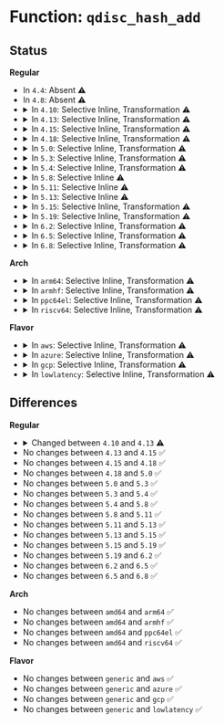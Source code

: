 # Function: <code>qdisc_hash_add</code>

## Status
<b>Regular</b>
<ul>
<li>
In <code>4.4</code>: Absent ⚠️
</li>
<li>
In <code>4.8</code>: Absent ⚠️
</li>
<li>
<details>
<summary>In <code>4.10</code>: Selective Inline, Transformation ⚠️</summary>

```c
void qdisc_hash_add(struct Qdisc *q);
```

**Collision:** Unique Global

**Inline:** Selective

**Transformation:** True

**Instances:**

```
In net/sched/sch_api.c (ffffffff817e177e)
Location: net/sched/sch_api.c:277
Inline: True
Inline callers:
  - net/sched/sch_api.c:qdisc_create
Direct callers:
  - net/sched/sch_mq.c:mq_attach
  - net/sched/sch_api.c:qdisc_create
```
**Symbols:**

```
ffffffff817df6c0-ffffffff817df768: qdisc_hash_add.part.22 (STB_LOCAL)
ffffffff817df770-ffffffff817df78d: qdisc_hash_add (STB_GLOBAL)
```
</details>
</li>
<li>
<details>
<summary>In <code>4.13</code>: Selective Inline, Transformation ⚠️</summary>

```c
void qdisc_hash_add(struct Qdisc *q, bool invisible);
```

**Collision:** Unique Global

**Inline:** Selective

**Transformation:** True

**Instances:**

```
In net/sched/sch_api.c (ffffffff81800ce2)
Location: net/sched/sch_api.c:286
Inline: True
Inline callers:
  - net/sched/sch_api.c:qdisc_create
Direct callers:
  - net/sched/sch_mq.c:mq_attach
  - net/sched/sch_api.c:qdisc_create
```
**Symbols:**

```
ffffffff817fec10-ffffffff817fec94: qdisc_hash_add.part.22 (STB_LOCAL)
ffffffff817feca0-ffffffff817fecc2: qdisc_hash_add (STB_GLOBAL)
```
</details>
</li>
<li>
<details>
<summary>In <code>4.15</code>: Selective Inline, Transformation ⚠️</summary>

```c
void qdisc_hash_add(struct Qdisc *q, bool invisible);
```

**Collision:** Unique Global

**Inline:** Selective

**Transformation:** True

**Instances:**

```
In net/sched/sch_api.c (ffffffff8187ead7)
Location: net/sched/sch_api.c:280
Inline: True
Inline callers:
  - net/sched/sch_api.c:qdisc_create
Direct callers:
  - net/sched/sch_mq.c:mq_attach
  - net/sched/sch_api.c:qdisc_create
```
**Symbols:**

```
ffffffff8187c8a0-ffffffff8187c924: qdisc_hash_add.part.23 (STB_LOCAL)
ffffffff8187c930-ffffffff8187c952: qdisc_hash_add (STB_GLOBAL)
```
</details>
</li>
<li>
<details>
<summary>In <code>4.18</code>: Selective Inline, Transformation ⚠️</summary>

```c
void qdisc_hash_add(struct Qdisc *q, bool invisible);
```

**Collision:** Unique Global

**Inline:** Selective

**Transformation:** True

**Instances:**

```
In net/sched/sch_api.c (ffffffff818d1785)
Location: net/sched/sch_api.c:280
Inline: True
Inline callers:
  - net/sched/sch_api.c:qdisc_create
Direct callers:
  - net/sched/sch_mq.c:mq_attach
  - net/sched/sch_api.c:qdisc_create
```
**Symbols:**

```
ffffffff818cf0d0-ffffffff818cf161: qdisc_hash_add.part.27 (STB_LOCAL)
ffffffff818cf170-ffffffff818cf191: qdisc_hash_add (STB_GLOBAL)
```
</details>
</li>
<li>
<details>
<summary>In <code>5.0</code>: Selective Inline, Transformation ⚠️</summary>

```c
void qdisc_hash_add(struct Qdisc *q, bool invisible);
```

**Collision:** Unique Global

**Inline:** Selective

**Transformation:** True

**Instances:**

```
In net/sched/sch_api.c (ffffffff818fcb05)
Location: net/sched/sch_api.c:279
Inline: True
Inline callers:
  - net/sched/sch_api.c:qdisc_create
Direct callers:
  - net/sched/sch_mq.c:mq_attach
  - net/sched/sch_api.c:qdisc_create
```
**Symbols:**

```
ffffffff818fa620-ffffffff818fa6b1: qdisc_hash_add.part.29 (STB_LOCAL)
ffffffff818fa6c0-ffffffff818fa6e1: qdisc_hash_add (STB_GLOBAL)
```
</details>
</li>
<li>
<details>
<summary>In <code>5.3</code>: Selective Inline, Transformation ⚠️</summary>

```c
void qdisc_hash_add(struct Qdisc *q, bool invisible);
```

**Collision:** Unique Global

**Inline:** Selective

**Transformation:** True

**Instances:**

```
In net/sched/sch_api.c (ffffffff8195c49d)
Location: net/sched/sch_api.c:275
Inline: True
Inline callers:
  - net/sched/sch_api.c:qdisc_create
Direct callers:
  - net/sched/sch_mq.c:mq_attach
  - net/sched/sch_api.c:qdisc_create
```
**Symbols:**

```
ffffffff81959ed0-ffffffff81959f61: qdisc_hash_add.part.0 (STB_LOCAL)
ffffffff81959f70-ffffffff81959f91: qdisc_hash_add (STB_GLOBAL)
```
</details>
</li>
<li>
<details>
<summary>In <code>5.4</code>: Selective Inline, Transformation ⚠️</summary>

```c
void qdisc_hash_add(struct Qdisc *q, bool invisible);
```

**Collision:** Unique Global

**Inline:** Selective

**Transformation:** True

**Instances:**

```
In net/sched/sch_api.c (ffffffff819929ed)
Location: net/sched/sch_api.c:275
Inline: True
Inline callers:
  - net/sched/sch_api.c:qdisc_create
Direct callers:
  - net/sched/sch_mq.c:mq_attach
  - net/sched/sch_api.c:qdisc_create
```
**Symbols:**

```
ffffffff81990370-ffffffff81990401: qdisc_hash_add.part.0 (STB_LOCAL)
ffffffff81990410-ffffffff81990431: qdisc_hash_add (STB_GLOBAL)
```
</details>
</li>
<li>
<details>
<summary>In <code>5.8</code>: Selective Inline ⚠️</summary>

```c
void qdisc_hash_add(struct Qdisc *q, bool invisible);
```

**Collision:** Unique Global

**Inline:** Selective

**Transformation:** False

**Instances:**

```
In net/sched/sch_api.c (ffffffff81a67ea0)
Location: net/sched/sch_api.c:277
Inline: True
Direct callers:
  - net/sched/sch_generic.c:attach_default_qdiscs
  - net/sched/sch_mq.c:mq_attach
  - net/sched/sch_api.c:qdisc_create
```
**Symbols:**

```
ffffffff81a67ea0-ffffffff81a67f45: qdisc_hash_add (STB_GLOBAL)
```
</details>
</li>
<li>
<details>
<summary>In <code>5.11</code>: Selective Inline ⚠️</summary>

```c
void qdisc_hash_add(struct Qdisc *q, bool invisible);
```

**Collision:** Unique Global

**Inline:** Selective

**Transformation:** False

**Instances:**

```
In net/sched/sch_api.c (ffffffff81a705b0)
Location: net/sched/sch_api.c:278
Inline: True
Direct callers:
  - net/sched/sch_generic.c:attach_default_qdiscs
  - net/sched/sch_mq.c:mq_attach
  - net/sched/sch_api.c:qdisc_create
```
**Symbols:**

```
ffffffff81a705b0-ffffffff81a70655: qdisc_hash_add (STB_GLOBAL)
```
</details>
</li>
<li>
<details>
<summary>In <code>5.13</code>: Selective Inline ⚠️</summary>

```c
void qdisc_hash_add(struct Qdisc *q, bool invisible);
```

**Collision:** Unique Global

**Inline:** Selective

**Transformation:** False

**Instances:**

```
In net/sched/sch_api.c (ffffffff81a58eb0)
Location: net/sched/sch_api.c:278
Inline: True
Direct callers:
  - net/sched/sch_generic.c:attach_default_qdiscs
  - net/sched/sch_mq.c:mq_attach
  - net/sched/sch_api.c:qdisc_create
```
**Symbols:**

```
ffffffff81a58eb0-ffffffff81a58f55: qdisc_hash_add (STB_GLOBAL)
```
</details>
</li>
<li>
<details>
<summary>In <code>5.15</code>: Selective Inline, Transformation ⚠️</summary>

```c
void qdisc_hash_add(struct Qdisc *q, bool invisible);
```

**Collision:** Unique Global

**Inline:** Selective

**Transformation:** True

**Instances:**

```
In net/sched/sch_api.c (ffffffff81b12357)
Location: net/sched/sch_api.c:278
Inline: True
Direct callers:
  - net/sched/sch_generic.c:attach_default_qdiscs
  - net/sched/sch_mq.c:mq_change_real_num_tx
  - net/sched/sch_mq.c:mq_attach
  - net/sched/sch_api.c:qdisc_create
```
**Symbols:**

```
ffffffff81d38f29-ffffffff81d38f3e: qdisc_hash_add.cold (STB_LOCAL)
ffffffff81b12330-ffffffff81b123ee: qdisc_hash_add (STB_GLOBAL)
```
</details>
</li>
<li>
<details>
<summary>In <code>5.19</code>: Selective Inline, Transformation ⚠️</summary>

```c
void qdisc_hash_add(struct Qdisc *q, bool invisible);
```

**Collision:** Unique Global

**Inline:** Selective

**Transformation:** True

**Instances:**

```
In net/sched/sch_api.c (ffffffff81c99689)
Location: net/sched/sch_api.c:278
Inline: True
Direct callers:
  - net/sched/sch_generic.c:mq_change_real_num_tx
  - net/sched/sch_generic.c:attach_default_qdiscs
  - net/sched/sch_mq.c:mq_attach
```
**Symbols:**

```
ffffffff81f057a6-ffffffff81f057bb: qdisc_hash_add.cold (STB_LOCAL)
ffffffff81c99650-ffffffff81c99740: qdisc_hash_add (STB_GLOBAL)
```
</details>
</li>
<li>
<details>
<summary>In <code>6.2</code>: Selective Inline, Transformation ⚠️</summary>

```c
void qdisc_hash_add(struct Qdisc *q, bool invisible);
```

**Collision:** Unique Global

**Inline:** Selective

**Transformation:** True

**Instances:**

```
In net/sched/sch_api.c (ffffffff81e55999)
Location: net/sched/sch_api.c:280
Inline: True
Direct callers:
  - net/sched/sch_generic.c:mq_change_real_num_tx
  - net/sched/sch_generic.c:attach_default_qdiscs
  - net/sched/sch_mq.c:mq_attach
  - net/sched/sch_api.c:qdisc_create
```
**Symbols:**

```
ffffffff820ad68e-ffffffff820ad6a3: qdisc_hash_add.cold (STB_LOCAL)
ffffffff81e55960-ffffffff81e55a50: qdisc_hash_add (STB_GLOBAL)
```
</details>
</li>
<li>
<details>
<summary>In <code>6.5</code>: Selective Inline, Transformation ⚠️</summary>

```c
void qdisc_hash_add(struct Qdisc *q, bool invisible);
```

**Collision:** Unique Global

**Inline:** Selective

**Transformation:** True

**Instances:**

```
In net/sched/sch_api.c (ffffffff81eb1239)
Location: net/sched/sch_api.c:280
Inline: True
Direct callers:
  - net/sched/sch_generic.c:mq_change_real_num_tx
  - net/sched/sch_generic.c:attach_default_qdiscs
  - net/sched/sch_mq.c:mq_attach
  - net/sched/sch_api.c:qdisc_create
```
**Symbols:**

```
ffffffff8212e840-ffffffff8212e855: qdisc_hash_add.cold (STB_LOCAL)
ffffffff81eb1200-ffffffff81eb12f0: qdisc_hash_add (STB_GLOBAL)
```
</details>
</li>
<li>
<details>
<summary>In <code>6.8</code>: Selective Inline, Transformation ⚠️</summary>

```c
void qdisc_hash_add(struct Qdisc *q, bool invisible);
```

**Collision:** Unique Global

**Inline:** Selective

**Transformation:** True

**Instances:**

```
In net/sched/sch_api.c (ffffffff81f73cd9)
Location: net/sched/sch_api.c:280
Inline: True
Direct callers:
  - net/sched/sch_generic.c:mq_change_real_num_tx
  - net/sched/sch_generic.c:attach_default_qdiscs
  - net/sched/sch_mq.c:mq_attach
  - net/sched/sch_api.c:qdisc_create
```
**Symbols:**

```
ffffffff822105de-ffffffff822105f3: qdisc_hash_add.cold (STB_LOCAL)
ffffffff81f73ca0-ffffffff81f73d90: qdisc_hash_add (STB_GLOBAL)
```
</details>
</li>
</ul>
<b>Arch</b>
<ul>
<li>
<details>
<summary>In <code>arm64</code>: Selective Inline, Transformation ⚠️</summary>

```c
void qdisc_hash_add(struct Qdisc *q, bool invisible);
```

**Collision:** Unique Global

**Inline:** Selective

**Transformation:** True

**Instances:**

```
In net/sched/sch_api.c (ffff800010c3ede8)
Location: net/sched/sch_api.c:275
Inline: True
Inline callers:
  - net/sched/sch_api.c:qdisc_create
Direct callers:
  - net/sched/sch_mq.c:mq_attach
  - net/sched/sch_api.c:qdisc_create
```
**Symbols:**

```
ffff800010c3c270-ffff800010c3c324: qdisc_hash_add.part.0 (STB_LOCAL)
ffff800010c3c328-ffff800010c3c37c: qdisc_hash_add (STB_GLOBAL)
```
</details>
</li>
<li>
<details>
<summary>In <code>armhf</code>: Selective Inline, Transformation ⚠️</summary>

```c
void qdisc_hash_add(struct Qdisc *q, bool invisible);
```

**Collision:** Unique Global

**Inline:** Selective

**Transformation:** True

**Instances:**

```
In net/sched/sch_api.c (c0d50868)
Location: net/sched/sch_api.c:275
Inline: True
Inline callers:
  - net/sched/sch_api.c:qdisc_create
Direct callers:
  - net/sched/sch_mq.c:mq_attach
  - net/sched/sch_api.c:qdisc_create
```
**Symbols:**

```
c0d4e1c0-c0d4e288: qdisc_hash_add.part.0 (STB_LOCAL)
c0d4e288-c0d4e2bc: qdisc_hash_add (STB_GLOBAL)
```
</details>
</li>
<li>
<details>
<summary>In <code>ppc64el</code>: Selective Inline, Transformation ⚠️</summary>

```c
void qdisc_hash_add(struct Qdisc *q, bool invisible);
```

**Collision:** Unique Global

**Inline:** Selective

**Transformation:** True

**Instances:**

```
In net/sched/sch_api.c (c000000000d39204)
Location: net/sched/sch_api.c:275
Inline: True
Inline callers:
  - net/sched/sch_api.c:qdisc_create
Direct callers:
  - net/sched/sch_mq.c:mq_attach
  - net/sched/sch_api.c:qdisc_create
```
**Symbols:**

```
c000000000d35eb0-c000000000d35fb0: qdisc_hash_add.part.0 (STB_LOCAL)
c000000000d35fb0-c000000000d35fdc: qdisc_hash_add (STB_GLOBAL)
```
</details>
</li>
<li>
<details>
<summary>In <code>riscv64</code>: Selective Inline, Transformation ⚠️</summary>

```c
void qdisc_hash_add(struct Qdisc *q, bool invisible);
```

**Collision:** Unique Global

**Inline:** Selective

**Transformation:** True

**Instances:**

```
In net/sched/sch_api.c (ffffffe0007aec1c)
Location: net/sched/sch_api.c:275
Inline: True
Inline callers:
  - net/sched/sch_api.c:qdisc_create
Direct callers:
  - net/sched/sch_mq.c:mq_attach
  - net/sched/sch_api.c:qdisc_create
```
**Symbols:**

```
ffffffe0007acbc2-ffffffe0007acc6c: qdisc_hash_add.part.0 (STB_LOCAL)
ffffffe0007acc6c-ffffffe0007accb8: qdisc_hash_add (STB_GLOBAL)
```
</details>
</li>
</ul>
<b>Flavor</b>
<ul>
<li>
<details>
<summary>In <code>aws</code>: Selective Inline, Transformation ⚠️</summary>

```c
void qdisc_hash_add(struct Qdisc *q, bool invisible);
```

**Collision:** Unique Global

**Inline:** Selective

**Transformation:** True

**Instances:**

```
In net/sched/sch_api.c (ffffffff8193285d)
Location: net/sched/sch_api.c:275
Inline: True
Inline callers:
  - net/sched/sch_api.c:qdisc_create
Direct callers:
  - net/sched/sch_mq.c:mq_attach
  - net/sched/sch_api.c:qdisc_create
```
**Symbols:**

```
ffffffff819301e0-ffffffff81930271: qdisc_hash_add.part.0 (STB_LOCAL)
ffffffff81930280-ffffffff819302a1: qdisc_hash_add (STB_GLOBAL)
```
</details>
</li>
<li>
<details>
<summary>In <code>azure</code>: Selective Inline, Transformation ⚠️</summary>

```c
void qdisc_hash_add(struct Qdisc *q, bool invisible);
```

**Collision:** Unique Global

**Inline:** Selective

**Transformation:** True

**Instances:**

```
In net/sched/sch_api.c (ffffffff818ec35d)
Location: net/sched/sch_api.c:275
Inline: True
Inline callers:
  - net/sched/sch_api.c:qdisc_create
Direct callers:
  - net/sched/sch_mq.c:mq_attach
  - net/sched/sch_api.c:qdisc_create
```
**Symbols:**

```
ffffffff818e9ce0-ffffffff818e9d71: qdisc_hash_add.part.0 (STB_LOCAL)
ffffffff818e9d80-ffffffff818e9da1: qdisc_hash_add (STB_GLOBAL)
```
</details>
</li>
<li>
<details>
<summary>In <code>gcp</code>: Selective Inline, Transformation ⚠️</summary>

```c
void qdisc_hash_add(struct Qdisc *q, bool invisible);
```

**Collision:** Unique Global

**Inline:** Selective

**Transformation:** True

**Instances:**

```
In net/sched/sch_api.c (ffffffff819839ed)
Location: net/sched/sch_api.c:275
Inline: True
Inline callers:
  - net/sched/sch_api.c:qdisc_create
Direct callers:
  - net/sched/sch_mq.c:mq_attach
  - net/sched/sch_api.c:qdisc_create
```
**Symbols:**

```
ffffffff81981370-ffffffff81981401: qdisc_hash_add.part.0 (STB_LOCAL)
ffffffff81981410-ffffffff81981431: qdisc_hash_add (STB_GLOBAL)
```
</details>
</li>
<li>
<details>
<summary>In <code>lowlatency</code>: Selective Inline, Transformation ⚠️</summary>

```c
void qdisc_hash_add(struct Qdisc *q, bool invisible);
```

**Collision:** Unique Global

**Inline:** Selective

**Transformation:** True

**Instances:**

```
In net/sched/sch_api.c (ffffffff819a5f3d)
Location: net/sched/sch_api.c:275
Inline: True
Inline callers:
  - net/sched/sch_api.c:qdisc_create
Direct callers:
  - net/sched/sch_mq.c:mq_attach
  - net/sched/sch_api.c:qdisc_create
```
**Symbols:**

```
ffffffff819a38f0-ffffffff819a3981: qdisc_hash_add.part.0 (STB_LOCAL)
ffffffff819a3990-ffffffff819a39b1: qdisc_hash_add (STB_GLOBAL)
```
</details>
</li>
</ul>

## Differences
<b>Regular</b>
<ul>
<li>
<details>
<summary>Changed between <code>4.10</code> and <code>4.13</code> ⚠️</summary>
<ul>
<li>
<b>Param added. </b>
<code>bool invisible</code>
</li>
</ul>
</details>
</li>
<li>
No changes between <code>4.13</code> and <code>4.15</code> ✅
</li>
<li>
No changes between <code>4.15</code> and <code>4.18</code> ✅
</li>
<li>
No changes between <code>4.18</code> and <code>5.0</code> ✅
</li>
<li>
No changes between <code>5.0</code> and <code>5.3</code> ✅
</li>
<li>
No changes between <code>5.3</code> and <code>5.4</code> ✅
</li>
<li>
No changes between <code>5.4</code> and <code>5.8</code> ✅
</li>
<li>
No changes between <code>5.8</code> and <code>5.11</code> ✅
</li>
<li>
No changes between <code>5.11</code> and <code>5.13</code> ✅
</li>
<li>
No changes between <code>5.13</code> and <code>5.15</code> ✅
</li>
<li>
No changes between <code>5.15</code> and <code>5.19</code> ✅
</li>
<li>
No changes between <code>5.19</code> and <code>6.2</code> ✅
</li>
<li>
No changes between <code>6.2</code> and <code>6.5</code> ✅
</li>
<li>
No changes between <code>6.5</code> and <code>6.8</code> ✅
</li>
</ul>
<b>Arch</b>
<ul>
<li>
No changes between <code>amd64</code> and <code>arm64</code> ✅
</li>
<li>
No changes between <code>amd64</code> and <code>armhf</code> ✅
</li>
<li>
No changes between <code>amd64</code> and <code>ppc64el</code> ✅
</li>
<li>
No changes between <code>amd64</code> and <code>riscv64</code> ✅
</li>
</ul>
<b>Flavor</b>
<ul>
<li>
No changes between <code>generic</code> and <code>aws</code> ✅
</li>
<li>
No changes between <code>generic</code> and <code>azure</code> ✅
</li>
<li>
No changes between <code>generic</code> and <code>gcp</code> ✅
</li>
<li>
No changes between <code>generic</code> and <code>lowlatency</code> ✅
</li>
</ul>
